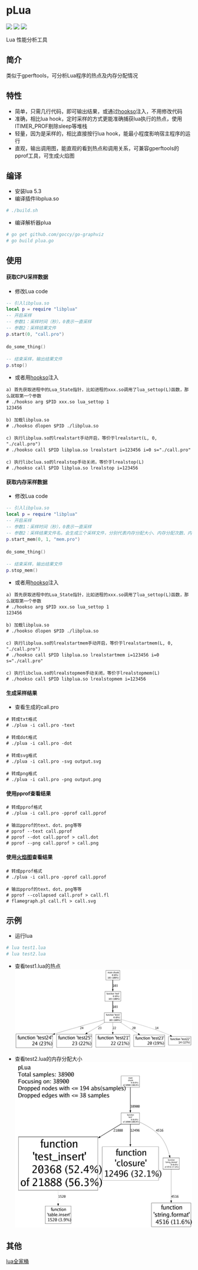 # pLua

[<img src="https://img.shields.io/github/license/esrrhs/pLua">](https://github.com/esrrhs/pLua)
[<img src="https://img.shields.io/github/languages/top/esrrhs/pLua">](https://github.com/esrrhs/pLua)
[<img src="https://img.shields.io/github/actions/workflow/status/esrrhs/pLua/ccpp.yml?branch=master">](https://github.com/esrrhs/pLua/actions)

Lua 性能分析工具

## 简介
类似于gperftools，可分析Lua程序的热点及内存分配情况


## 特性
- 简单，只需几行代码，即可输出结果，或通过[hookso](https://github.com/esrrhs/hookso)注入，不用修改代码
- 准确，相比lua hook，定时采样的方式更能准确捕获lua执行的热点，使用ITIMER_PROF剔除sleep等堆栈
- 轻量，因为是采样的，相比直接按行lua hook，能最小程度影响宿主程序的运行
- 直观，输出调用图，能直观的看到热点和调用关系，可兼容gperftools的pprof工具，可生成火焰图

## 编译
* 安装lua 5.3
* 编译插件libplua.so
``` bash
# ./build.sh
```
* 编译解析器plua
``` bash
# go get github.com/goccy/go-graphviz
# go build plua.go
```

## 使用
#### 获取CPU采样数据
* 修改Lua code
``` lua
-- 引入libplua.so
local p = require "libplua"
-- 开启采样
-- 参数1：采样时间（秒），0表示一直采样
-- 参数2：采样结果文件
p.start(0, "call.pro")

do_some_thing()

-- 结束采样，输出结果文件
p.stop()

```
* 或者用[hookso](https://github.com/esrrhs/hookso)注入
```
a) 首先获取进程中的Lua_State指针，比如进程的xxx.so调用了lua_settop(L)函数，那么就取第一个参数
# ./hookso arg $PID xxx.so lua_settop 1 
123456

b) 加载libplua.so
# ./hookso dlopen $PID ./libplua.so

c) 执行libplua.so的lrealstart手动开启，等价于lrealstart(L, 0, "./call.pro")
# ./hookso call $PID libplua.so lrealstart i=123456 i=0 s="./call.pro"

c) 执行libclua.so的lrealstop手动关闭，等价于lrealstop(L)
# ./hookso call $PID libplua.so lrealstop i=123456
```
#### 获取内存采样数据
* 修改Lua code
``` lua
-- 引入libplua.so
local p = require "libplua"
-- 开启采样
-- 参数1：采样时间（秒），0表示一直采样
-- 参数2：采样结果文件名，会生成三个采样文件，分别代表内存分配大小、内存分配次数、内存占用大小
p.start_mem(0, 1, "mem.pro")

do_some_thing()

-- 结束采样，输出结果文件
p.stop_mem()

```
* 或者用[hookso](https://github.com/esrrhs/hookso)注入
```
a) 首先获取进程中的Lua_State指针，比如进程的xxx.so调用了lua_settop(L)函数，那么就取第一个参数
# ./hookso arg $PID xxx.so lua_settop 1 
123456

b) 加载libplua.so
# ./hookso dlopen $PID ./libplua.so

c) 执行libplua.so的lrealstartmem手动开启，等价于lrealstartmem(L, 0, "./call.pro")
# ./hookso call $PID libplua.so lrealstartmem i=123456 i=0 s="./call.pro"

c) 执行libclua.so的lrealstopmem手动关闭，等价于lrealstopmem(L)
# ./hookso call $PID libplua.so lrealstopmem i=123456
```
#### 生成采样结果
* 查看生成的call.pro
```
# 转成txt格式
# ./plua -i call.pro -text

# 转成dot格式
# ./plua -i call.pro -dot

# 转成svg格式
# ./plua -i call.pro -svg output.svg

# 转成png格式
# ./plua -i call.pro -png output.png
```
#### 使用pprof查看结果
```
# 转成pprof格式
# ./plua -i call.pro -pprof call.pprof

# 输出pprof的text、dot、png等等
# pprof --text call.pprof
# pprof --dot call.pprof > call.dot
# pprof --png call.pprof > call.png
```

#### 使用[火焰图](https://github.com/brendangregg/FlameGraph)查看结果
```
# 转成pprof格式
# ./plua -i call.pro -pprof call.pprof

# 输出pprof的text、dot、png等等
# pprof --collapsed call.prof > call.fl
# flamegraph.pl call.fl > call.svg
```

## 示例
* 运行lua
```bash
# lua test1.lua
# lua test2.lua
```

* 查看test1.lua的热点
![image](test/test1.png)

* 查看test2.lua的内存分配大小
![image](test/test2.png)
  
## 其他
[lua全家桶](https://github.com/esrrhs/lua-family-bucket)
